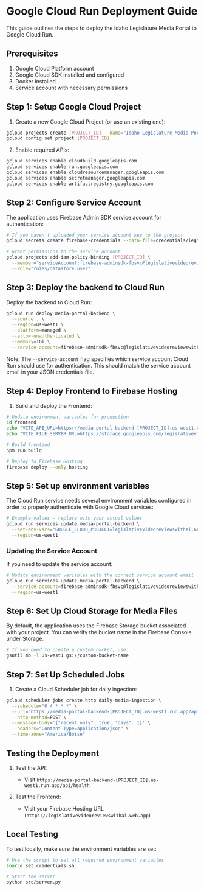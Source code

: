 # Google Cloud Run Deployment Guide

This guide outlines the steps to deploy the Idaho Legislature Media Portal to Google Cloud Run.

## Prerequisites

1. Google Cloud Platform account
2. Google Cloud SDK installed and configured
3. Docker installed
4. Service account with necessary permissions

## Step 1: Setup Google Cloud Project

1. Create a new Google Cloud Project (or use an existing one):

```bash
gcloud projects create [PROJECT_ID] --name="Idaho Legislature Media Portal"
gcloud config set project [PROJECT_ID]
```

2. Enable required APIs:

```bash
gcloud services enable cloudbuild.googleapis.com
gcloud services enable run.googleapis.com
gcloud services enable cloudresourcemanager.googleapis.com
gcloud services enable secretmanager.googleapis.com
gcloud services enable artifactregistry.googleapis.com
```

## Step 2: Configure Service Account

The application uses Firebase Admin SDK service account for authentication:

```bash
# If you haven't uploaded your service account key to the project
gcloud secrets create firebase-credentials --data-file=credentials/legislativevideoreviewswithai-80ed70b021b5.json

# Grant permissions to the service account
gcloud projects add-iam-policy-binding [PROJECT_ID] \
  --member="serviceAccount:firebase-adminsdk-fbsvc@legislativevideoreviewswithai.iam.gserviceaccount.com" \
  --role="roles/datastore.user"
```

## Step 3: Deploy the backend to Cloud Run

Deploy the backend to Cloud Run:

```bash
gcloud run deploy media-portal-backend \
  --source . \
  --region=us-west1 \
  --platform=managed \
  --allow-unauthenticated \
  --memory=1Gi \
  --service-account=firebase-adminsdk-fbsvc@legislativevideoreviewswithai.iam.gserviceaccount.com
```

Note: The `--service-account` flag specifies which service account Cloud Run should use for authentication. This should match the service account email in your JSON credentials file.

## Step 4: Deploy Frontend to Firebase Hosting

1. Build and deploy the Frontend:

```bash
# Update environment variables for production
cd frontend
echo "VITE_API_URL=https://media-portal-backend-[PROJECT_ID].us-west1.run.app/api" > .env.production
echo "VITE_FILE_SERVER_URL=https://storage.googleapis.com/legislativevideoreviewswithai.firebasestorage.app" >> .env.production

# Build frontend
npm run build

# Deploy to Firebase Hosting
firebase deploy --only hosting
```

## Step 5: Set up environment variables

The Cloud Run service needs several environment variables configured in order to properly authenticate with Google Cloud services:

```bash
# Example values - replace with your actual values
gcloud run services update media-portal-backend \
  --set-env-vars="GOOGLE_CLOUD_PROJECT=legislativevideoreviewswithai,GCS_BUCKET_NAME=legislativevideoreviewswithai.firebasestorage.app,USE_CLOUD_STORAGE=true,PREFER_CLOUD_STORAGE=true" \
  --region=us-west1
```

### Updating the Service Account

If you need to update the service account:

```bash
# Update environment variables with the correct service account email
gcloud run services update media-portal-backend \
  --service-account=firebase-adminsdk-fbsvc@legislativevideoreviewswithai.iam.gserviceaccount.com \
  --region=us-west1
```

## Step 6: Set Up Cloud Storage for Media Files

By default, the application uses the Firebase Storage bucket associated with your project. You can verify the bucket name in the Firebase Console under Storage.

```bash
# If you need to create a custom bucket, use:
gsutil mb -l us-west1 gs://custom-bucket-name
```

## Step 7: Set Up Scheduled Jobs

1. Create a Cloud Scheduler job for daily ingestion:

```bash
gcloud scheduler jobs create http daily-media-ingestion \
  --schedule="0 4 * * *" \
  --uri="https://media-portal-backend-[PROJECT_ID].us-west1.run.app/api/admin/ingest" \
  --http-method=POST \
  --message-body='{"recent_only": true, "days": 1}' \
  --headers="Content-Type=application/json" \
  --time-zone="America/Boise"
```

## Testing the Deployment

1. Test the API:
   - Visit `https://media-portal-backend-[PROJECT_ID].us-west1.run.app/api/health`

2. Test the Frontend:
   - Visit your Firebase Hosting URL (`https://legislativevideoreviewswithai.web.app`)

## Local Testing

To test locally, make sure the environment variables are set:

```bash
# Use the script to set all required environment variables
source set_credentials.sh

# Start the server
python src/server.py
```